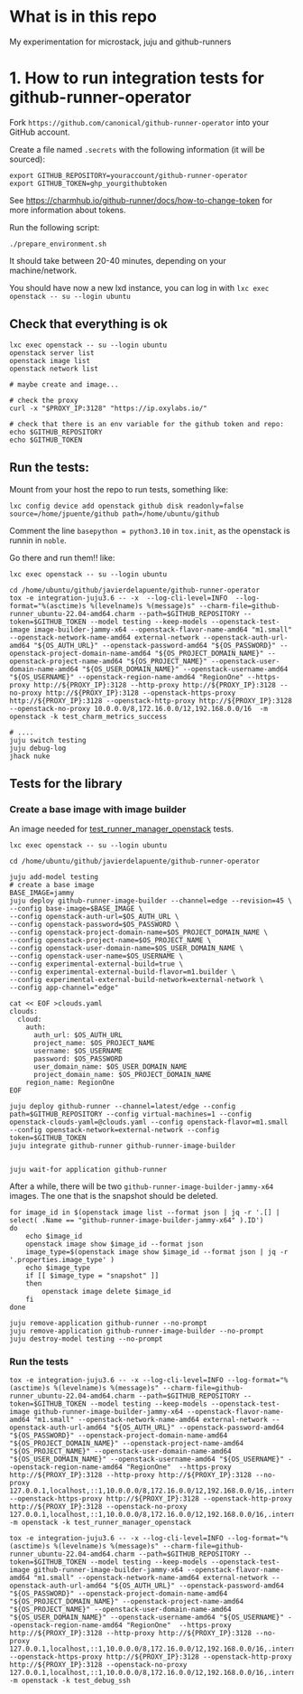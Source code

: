 # What is in this repo

My experimentation for microstack, juju and github-runners


# 1. How to run integration tests for github-runner-operator


Fork `https://github.com/canonical/github-runner-operator` into your GitHub account.

Create a file named `.secrets` with the following information (it will be sourced):
```
export GITHUB_REPOSITORY=youraccount/github-runner-operator
export GITHUB_TOKEN=ghp_yourgithubtoken
```

See https://charmhub.io/github-runner/docs/how-to-change-token for more information about tokens.

Run the following script:
```
./prepare_environment.sh
```

It should take between 20-40 minutes, depending on your machine/network.

You should have now a new lxd instance, you can log in with `lxc exec openstack -- su --login ubuntu`

## Check that everything is ok

```
lxc exec openstack -- su --login ubuntu
openstack server list
openstack image list
openstack network list

# maybe create and image...

# check the proxy
curl -x "$PROXY_IP:3128" "https://ip.oxylabs.io/"

# check that there is an env variable for the github token and repo:
echo $GITHUB_REPOSITORY
echo $GITHUB_TOKEN

```

## Run the tests:

Mount from your host the repo to run tests, something like:
```
lxc config device add openstack github disk readonly=false source=/home/jpuente/github path=/home/ubuntu/github
```

Comment the line `basepython = python3.10` in `tox.init`, as the openstack is runnin in `noble`.

Go there and run them!! like:

```
lxc exec openstack -- su --login ubuntu

cd /home/ubuntu/github/javierdelapuente/github-runner-operator
tox -e integration-juju3.6 -- -x  --log-cli-level=INFO  --log-format="%(asctime)s %(levelname)s %(message)s" --charm-file=github-runner_ubuntu-22.04-amd64.charm --path=$GITHUB_REPOSITORY --token=$GITHUB_TOKEN --model testing --keep-models --openstack-test-image image-builder-jammy-x64 --openstack-flavor-name-amd64 "m1.small" --openstack-network-name-amd64 external-network --openstack-auth-url-amd64 "${OS_AUTH_URL}" --openstack-password-amd64 "${OS_PASSWORD}" --openstack-project-domain-name-amd64 "${OS_PROJECT_DOMAIN_NAME}" --openstack-project-name-amd64 "${OS_PROJECT_NAME}" --openstack-user-domain-name-amd64 "${OS_USER_DOMAIN_NAME}" --openstack-username-amd64 "${OS_USERNAME}" --openstack-region-name-amd64 "RegionOne" --https-proxy http://${PROXY_IP}:3128 --http-proxy http://${PROXY_IP}:3128 --no-proxy http://${PROXY_IP}:3128 --openstack-https-proxy http://${PROXY_IP}:3128 --openstack-http-proxy http://${PROXY_IP}:3128  --openstack-no-proxy 10.0.0.0/8,172.16.0.0/12,192.168.0.0/16  -m openstack -k test_charm_metrics_success

# ....
juju switch testing
juju debug-log
jhack nuke
```


## Tests for the library

### Create a base image with image builder

An image needed for [test_runner_manager_openstack](https://github.com/canonical/github-runner-operator/blob/main/tests/integration/test_runner_manager_openstack.py) tests.

```
lxc exec openstack -- su --login ubuntu
```

```
cd /home/ubuntu/github/javierdelapuente/github-runner-operator

juju add-model testing
# create a base image
BASE_IMAGE=jammy
juju deploy github-runner-image-builder --channel=edge --revision=45 \
--config base-image=$BASE_IMAGE \
--config openstack-auth-url=$OS_AUTH_URL \
--config openstack-password=$OS_PASSWORD \
--config openstack-project-domain-name=$OS_PROJECT_DOMAIN_NAME \
--config openstack-project-name=$OS_PROJECT_NAME \
--config openstack-user-domain-name=$OS_USER_DOMAIN_NAME \
--config openstack-user-name=$OS_USERNAME \
--config experimental-external-build=true \
--config experimental-external-build-flavor=m1.builder \
--config experimental-external-build-network=external-network \
--config app-channel="edge"

cat << EOF >clouds.yaml
clouds:
  cloud:
    auth:
      auth_url: $OS_AUTH_URL
      project_name: $OS_PROJECT_NAME
      username: $OS_USERNAME
      password: $OS_PASSWORD
      user_domain_name: $OS_USER_DOMAIN_NAME
      project_domain_name: $OS_PROJECT_DOMAIN_NAME
    region_name: RegionOne
EOF

juju deploy github-runner --channel=latest/edge --config path=$GITHUB_REPOSITORY --config virtual-machines=1 --config openstack-clouds-yaml=@clouds.yaml --config openstack-flavor=m1.small --config openstack-network=external-network --config token=$GITHUB_TOKEN
juju integrate github-runner github-runner-image-builder


juju wait-for application github-runner
```

After a while, there will be two `github-runner-image-builder-jammy-x64` images. The one that is the snapshot should be deleted. 
```
for image_id in $(openstack image list --format json | jq -r '.[] | select( .Name == "github-runner-image-builder-jammy-x64" ).ID')
do
	echo $image_id
	openstack image show $image_id --format json
	image_type=$(openstack image show $image_id --format json | jq -r '.properties.image_type' )
	echo $image_type
	if [[ $image_type = "snapshot" ]]
	then
	    openstack image delete $image_id
	fi
done

juju remove-application github-runner --no-prompt
juju remove-application github-runner-image-builder --no-prompt
juju destroy-model testing --no-prompt
```



### Run the tests

```
tox -e integration-juju3.6 -- -x --log-cli-level=INFO --log-format="%(asctime)s %(levelname)s %(message)s" --charm-file=github-runner_ubuntu-22.04-amd64.charm --path=$GITHUB_REPOSITORY --token=$GITHUB_TOKEN --model testing --keep-models --openstack-test-image github-runner-image-builder-jammy-x64 --openstack-flavor-name-amd64 "m1.small" --openstack-network-name-amd64 external-network --openstack-auth-url-amd64 "${OS_AUTH_URL}" --openstack-password-amd64 "${OS_PASSWORD}" --openstack-project-domain-name-amd64 "${OS_PROJECT_DOMAIN_NAME}" --openstack-project-name-amd64 "${OS_PROJECT_NAME}" --openstack-user-domain-name-amd64 "${OS_USER_DOMAIN_NAME}" --openstack-username-amd64 "${OS_USERNAME}" --openstack-region-name-amd64 "RegionOne"  --https-proxy http://${PROXY_IP}:3128 --http-proxy http://${PROXY_IP}:3128 --no-proxy 127.0.0.1,localhost,::1,10.0.0.0/8,172.16.0.0/12,192.168.0.0/16,.internal --openstack-https-proxy http://${PROXY_IP}:3128 --openstack-http-proxy http://${PROXY_IP}:3128 --openstack-no-proxy 127.0.0.1,localhost,::1,10.0.0.0/8,172.16.0.0/12,192.168.0.0/16,.internal -m openstack -k test_runner_manager_openstack
```

```
tox -e integration-juju3.6 -- -x --log-cli-level=INFO --log-format="%(asctime)s %(levelname)s %(message)s" --charm-file=github-runner_ubuntu-22.04-amd64.charm --path=$GITHUB_REPOSITORY --token=$GITHUB_TOKEN --model testing --keep-models --openstack-test-image github-runner-image-builder-jammy-x64 --openstack-flavor-name-amd64 "m1.small" --openstack-network-name-amd64 external-network --openstack-auth-url-amd64 "${OS_AUTH_URL}" --openstack-password-amd64 "${OS_PASSWORD}" --openstack-project-domain-name-amd64 "${OS_PROJECT_DOMAIN_NAME}" --openstack-project-name-amd64 "${OS_PROJECT_NAME}" --openstack-user-domain-name-amd64 "${OS_USER_DOMAIN_NAME}" --openstack-username-amd64 "${OS_USERNAME}" --openstack-region-name-amd64 "RegionOne"  --https-proxy http://${PROXY_IP}:3128 --http-proxy http://${PROXY_IP}:3128 --no-proxy 127.0.0.1,localhost,::1,10.0.0.0/8,172.16.0.0/12,192.168.0.0/16,.internal --openstack-https-proxy http://${PROXY_IP}:3128 --openstack-http-proxy http://${PROXY_IP}:3128 --openstack-no-proxy 127.0.0.1,localhost,::1,10.0.0.0/8,172.16.0.0/12,192.168.0.0/16,.internal -m openstack -k test_debug_ssh
```
